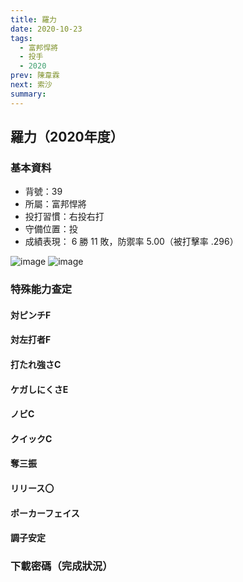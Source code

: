 ```yaml
---
title: 羅力
date: 2020-10-23
tags:
  - 富邦悍將
  - 投手
  - 2020
prev: 陳韋霖
next: 索沙
summary: 
---
```


## 羅力（2020年度）

### 基本資料
- 背號：39
- 所屬：富邦悍將
- 投打習慣：右投右打
- 守備位置：投
- 成績表現： 6 勝 11 敗，防禦率 5.00（被打擊率 .296）

![image](https://i.imgur.com/OGa4Ttp.jpg)
![image](https://i.imgur.com/tLEqXp1.jpg)

### 特殊能力查定
#### 対ピンチF
#### 対左打者F
#### 打たれ強さC
#### ケガしにくさE
#### ノビC
#### クイックC
#### 奪三振
#### リリース〇
#### ポーカーフェイス
#### 調子安定

### 下載密碼（完成狀況）